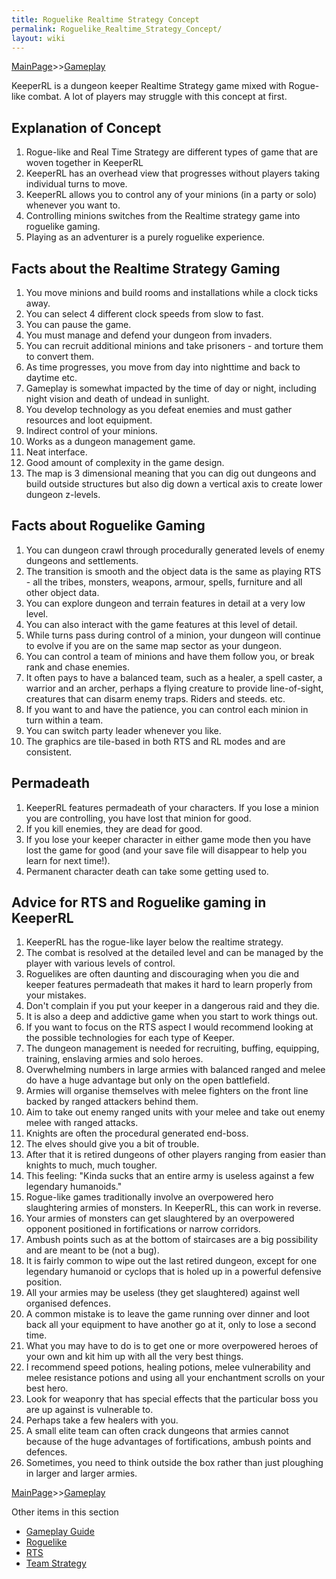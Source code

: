 ```yaml
---
title: Roguelike Realtime Strategy Concept
permalink: Roguelike_Realtime_Strategy_Concept/
layout: wiki
---
```


[MainPage](/keeperrl_wiki/ "wikilink")>>[Gameplay](/keeperrl_wiki/Gameplay_Guide "wikilink")

KeeperRL is a dungeon keeper Realtime Strategy game mixed with Rogue-like combat. A lot of players may struggle with this concept at first.

Explanation of Concept
----------------------

1.  Rogue-like and Real Time Strategy are different types of game that are woven together in KeeperRL 
2.  KeeperRL has an overhead view that progresses without players taking individual turns to move.
3.  KeeperRL allows you to control any of your minions (in a party or solo) whenever you want to.
4.  Controlling minions switches from the Realtime strategy game into roguelike gaming.
5.  Playing as an adventurer is a purely roguelike experience.

Facts about the Realtime Strategy Gaming
----------------------------------------

1.  You move minions and build rooms and installations while a clock ticks away.
2.  You can select 4 different clock speeds from slow to fast.
3.  You can pause the game.
4.  You must manage and defend your dungeon from invaders.
5.  You can recruit additional minions and take prisoners - and torture them to convert them.
6.  As time progresses, you move from day into nighttime and back to daytime etc.
7.  Gameplay is somewhat impacted by the time of day or night, including night vision and death of undead in sunlight.
8.  You develop technology as you defeat enemies and must gather resources and loot equipment.
9.  Indirect control of your minions.
10. Works as a dungeon management game.
11. Neat interface.
12. Good amount of complexity in the game design.
13. The map is 3 dimensional meaning that you can dig out dungeons and build outside structures but also dig down a vertical axis to create lower dungeon z-levels. 
  
Facts about Roguelike Gaming
----------------------------

1.  You can dungeon crawl through procedurally generated levels of enemy dungeons and settlements.
2.  The transition is smooth and the object data is the same as playing RTS - all the tribes, monsters, weapons, armour, spells, furniture and all other object data.
3.  You can explore dungeon and terrain features in detail at a very low level.
4.  You can also interact with the game features at this level of detail.
5.  While turns pass during control of a minion, your dungeon will continue to evolve if you are on the same map sector as your dungeon.
6.  You can control a team of minions and have them follow you, or break rank and chase enemies.
7.  It often pays to have a balanced team, such as a healer, a spell caster, a warrior and an archer, perhaps a flying creature to provide line-of-sight, creatures that can disarm enemy traps. Riders and steeds. etc.
8.  If you want to and have the patience, you can control each minion in turn within a team.
9.  You can switch party leader whenever you like.
10. The graphics are tile-based in both RTS and RL modes and are consistent.

Permadeath
----------

1.  KeeperRL features permadeath of your characters. If you lose a minion you are controlling, you have lost that minion for good.
2.  If you kill enemies, they are dead for good.
3.  If you lose your keeper character in either game mode then you have lost the game for good (and your save file will disappear to help you learn for next time!).
4.  Permanent character death can take some getting used to.
  
Advice for RTS and Roguelike gaming in KeeperRL
-----------------------------------------------
  
1.  KeeperRL has the rogue-like layer below the realtime strategy.
2.  The combat is resolved at the detailed level and can be managed by the player with various levels of control.
3.  Roguelikes are often daunting and discouraging when you die and keeper features permadeath that makes it hard to learn properly from your mistakes.
4.  Don't complain if you put your keeper in a dangerous raid and they die.
5.  It is also a deep and addictive game when you start to work things out.
6.  If you want to focus on the RTS aspect I would recommend looking at the possible technologies for each type of Keeper.
7.  The dungeon management is needed for recruiting, buffing, equipping, training, enslaving armies and solo heroes.
8.  Overwhelming numbers in large armies with balanced ranged and melee do have a huge advantage but only on the open battlefield.
9.  Armies will organise themselves with melee fighters on the front line backed by ranged attackers behind them.
10.  Aim to take out enemy ranged units with your melee and take out enemy melee with ranged attacks.
11. Knights are often the procedural generated end-boss.
12. The elves should give you a bit of trouble.
13. After that it is retired dungeons of other players ranging from easier than knights to much, much tougher.
14. This feeling: "Kinda sucks that an entire army is useless against a few legendary humanoids."
15. Rogue-like games traditionally involve an overpowered hero slaughtering armies of monsters. In KeeperRL, this can work in reverse.
16. Your armies of monsters can get slaughtered by an overpowered opponent positioned in fortifications or narrow corridors.
17. Ambush points such as at the bottom of staircases are a big possibility and are meant to be (not a bug).
18. It is fairly common to wipe out the last retired dungeon, except for one legendary humanoid or cyclops that is holed up in a powerful defensive position.
19. All your armies may be useless (they get slaughtered) against well organised defences.
20. A common mistake is to leave the game running over dinner and loot back all your equipment to have another go at it, only to lose a second time.
21. What you may have to do is to get one or more overpowered heroes of your own and kit him up with all the very best things.
22. I recommend speed potions, healing potions, melee vulnerability and melee resistance potions and using all your enchantment scrolls on your best hero.
23. Look for weaponry that has special effects that the particular boss you are up against is vulnerable to.
24. Perhaps take a few healers with you.
25. A small elite team can often crack dungeons that armies cannot because of the huge advantages of fortifications, ambush points and defences.
26. Sometimes, you need to think outside the box rather than just ploughing in larger and larger armies.

[MainPage](/keeperrl_wiki/ "wikilink")>>[Gameplay](/keeperrl_wiki/Gameplay_Guide "wikilink")

Other items in this section
-    [Gameplay Guide](/keeperrl_wiki/Gameplay_Guide "wikilink")
-    [Roguelike](/keeperrl_wiki/Roguelike "wikilink")
-    [RTS](/keeperrl_wiki/RTS "wikilink")
-    [Team Strategy](/keeperrl_wiki/Team_Strategy "wikilink")
